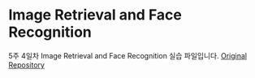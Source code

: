 # Image Retrieval and Face Recognition

5주 4일차 Image Retrieval and Face Recognition 실습 파일입니다. [Original Repository](https://github.com/leebebeto/SAMSUNG-FR)

